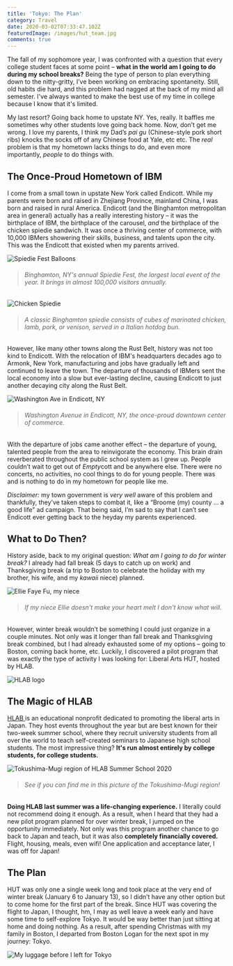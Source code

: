 ```yaml
---
title: 'Tokyo: The Plan'
category: Travel
date: 2020-03-02T07:33:47.102Z
featuredImage: /images/hut_team.jpg
comments: true
---
```

The fall of my sophomore year, I was confronted with a question that every college student faces at some point – **what in the world am I going to do during my school breaks?** Being the type of person to plan everything down to the nitty-gritty, I’ve been working on embracing spontaneity. Still, old habits die hard, and this problem had nagged at the back of my mind all semester. I've always wanted to make the best use of my time in college because I know that it's limited.

My last resort? Going back home to upstate NY. Yes, really. It baffles me sometimes why other students love going back home. Now, don’t get me wrong. I love my parents, I think my Dad’s *pai gu* (Chinese-style pork short ribs) knocks the socks off of any Chinese food at Yale, etc etc. The *real* problem is that my hometown lacks things to do, and even more importantly, *people* to do things with.

## **The Once-Proud Hometown of IBM**

I come from a small town in upstate New York called Endicott. While my parents were born and raised in Zhejiang Province, mainland China, I was born and raised in rural America. Endicott (and the Binghamton metropolitan area in general) actually has a really interesting history – it was the birthplace of IBM, the birthplace of the carousel, *and* the birthplace of the chicken spiedie sandwich. It was once a thriving center of commerce, with 10,000 IBMers showering their skills, business, and talents upon the city. This was the Endicott that existed when my parents arrived.

![Spiedie Fest Balloons](/images/spiedie_fest_binghamton.jpg "Binghamton, NY's Spiedie Fest")

> ###### *Binghamton, NY's annual Spiedie Fest, the largest local event of the year. It brings in almost 100,000 visitors annually.*

![Chicken Spiedie](/images/chicken_spiedie.jpg)

> ###### *A classic Binghamton spiedie consists of cubes of marinated chicken, lamb, pork, or venison, served in a Italian hotdog bun.*

However, like many other towns along the Rust Belt, history was not too kind to Endicott. With the relocation of IBM's headquarters decades ago to Armonk, New York, manufacturing and jobs have gradually left and continued to leave the town. The departure of thousands of IBMers sent the local economy into a slow but ever-lasting decline, causing Endicott to just another decaying city along the Rust Belt.

![Washington Ave in Endicott, NY](/images/washington_ave_endicott.jpg)

> ###### *Washington Avenue in Endicott, NY, the once-proud downtown center of commerce.*

With the departure of jobs came another effect – the departure of young, talented people from the area to reinvigorate the economy. This brain drain reverberated throughout the public school system as I grew up. People couldn’t wait to get out of *Empty*cott and be anywhere else. There were no concerts, no activities, no cool things to do for young people. There was and is nothing to do in my hometown for people like me.

*Disclaimer:* my town government is *very well* aware of this problem and thankfully, they’ve taken steps to combat it, like a “Broome (my) county ... a good life” ad campaign. That being said, I’m sad to say that I can’t see Endicott ever getting back to the heyday my parents experienced.

## **What to Do Then?**

History aside, back to my original question: *What am I going to do for winter break?* I already had fall break (5 days to catch up on work) and Thanksgiving break (a trip to Boston to celebrate the holiday with my brother, his wife, and my *kawaii* niece) planned. 

![Ellie Faye Fu, my niece](/images/ellie.jpg)

> ###### *If my niece Ellie doesn't make your heart melt I don't know what will.*

However, winter break wouldn’t be something I could just organize in a couple minutes. Not only was it longer than fall break and Thanksgiving break combined, but I had already exhausted some of my options – going to Boston, coming back home, etc. Luckily, I discovered a pilot program that was exactly the type of activity I was looking for: Liberal Arts HUT, hosted by HLAB.

![HLAB logo](/images/hlab_logo.png)

## **The Magic of HLAB**

[HLAB ](https://teach.h-lab.co/why-hlab.html)is an educational nonprofit dedicated to promoting the liberal arts in Japan. They host events throughout the year but are best known for their two-week summer school, where they recruit university students from all over the world to teach self-created seminars to Japanese high school students. The most impressive thing? **It's run almost entirely by college students, for college students.**

![Tokushima-Mugi region of HLAB Summer School 2020](/images/tokushima_hlab_pic.jpg)

> ###### *See if you can find me in this picture of the Tokushima-Mugi region!*

**Doing HLAB last summer was a life-changing experience.** I literally could not recommend doing it enough. As a result, when I heard that they had a new pilot program planned for over winter break, I jumped on the opportunity immediately. Not only was this program another chance to go back to Japan and teach, but it was also **completely financially covered.** Flight, housing, meals, even wifi! One application and acceptance later, I was off for Japan!

## **The Plan**

HUT was only one a single week long and took place at the very end of winter break (January 6 to January 13), so I didn’t have any other option but to come home for the first part of the break. Since HUT was covering the flight to Japan, I thought, hm, I may as well leave a week early and have some time to self-explore Tokyo. It would be way better than just sitting at home and doing nothing. As a result, after spending Christmas with my family in Boston, I departed from Boston Logan for the next spot in my journey: Tokyo.

![My luggage before I left for Tokyo](/images/luggage.jpg)